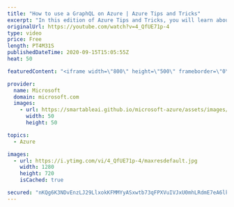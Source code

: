 ```yaml
---
title: "How to use a GraphQL on Azure | Azure Tips and Tricks"
excerpt: "In this edition of Azure Tips and Tricks, you will learn about GraphQL on Azure.   For more tips and tricks, visit: https://aka.ms/azuretipsandtricks   Get started with 12 months of free services and $200 USD in credit. Create your free account today with Microsoft Azure: https://azure.com/free  Azure"
originalUrl: https://youtube.com/watch?v=4_QfUE71p-4
type: video
price: Free
length: PT4M31S
publishedDateTime: 2020-09-15T15:05:55Z
heat: 50

featuredContent: "<iframe width=\"800\" height=\"500\" frameborder=\"0\" src=\"https://www.youtube.com/embed/4_QfUE71p-4\" allow=\"accelerometer; autoplay; encrypted-media; gyroscope; picture-in-picture\" allowfullscreen></iframe>"

provider:
  name: Microsoft
  domain: microsoft.com
  images:
    - url: https://smartableai.github.io/microsoft-azure/assets/images/organizations/microsoft.com-50x50.jpg
      width: 50
      height: 50

topics:
  - Azure

images:
  - url: https://i.ytimg.com/vi/4_QfUE71p-4/maxresdefault.jpg
    width: 1280
    height: 720
    isCached: true

secured: "nKQg6K3NDvEnzLJ29LlxokKFMMYyASxwtb73qFPXVuIVJxU0mhLRdmE7eA6lk4URkgl8PouG61AKz2qvxL+zn5NcZBySBrUet/Xc9DA1tXyfEk1Y1/vLE/D6booVZs/nQI8SyT93eCSnUnjgxJWlehyiy1/uW6snBgzuFSCDP4pyIFZRoPhV1fRS+/tcjdDyKWJ/iVf3CyZMw/avHNy9kaJ1ozyLFA9LGR2A1h5lOUCGgpHE9LztgNPk2spbcAEAJQNV7zbtIwxIlrrEkMGiWcqPF4hbv03E56WMSo/Tp/9ivuyaq1KcDuDvLg53oEHZdPi/ZjfQX3FZkqOvZcNDAYYY/eHzcymC3gHfE11z1m0yRImnheXlW+uIYviZv97HegRbvroCKLjcmM0pZI/1jPSzSp8FXmPvsr/wDxMRwwg=;LZv7MmjSFlmEuWZUUP0XRg=="
---
```


